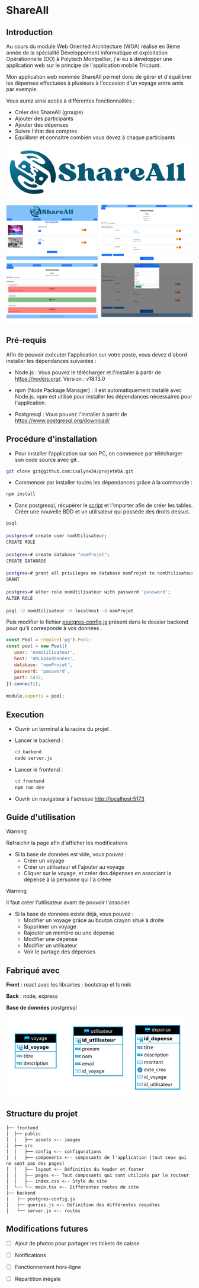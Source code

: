 # ShareAll

## Introduction

Au cours du module Web Oriented Architecture (WOA) réalisé en 3ème année de la spécialité Développement informatique et exploitation Opérationnelle (DO) à Polytech Montpellier, j'ai eu à développer une application web sur le principe de l'application mobile Tricount.

Mon application web nommée ShareAll permet donc de gérer et d'équilibrer les dépenses effectuées à plusieurs à l'occasion d'un voyage entre amis par exemple.

Vous aurez ainsi accès à différentes fonctionnalités :

-  Créer des ShareAll (groupe)
-  Ajouter des participants
-  Ajouter des dépenses
-  Suivre l'état des comptes
-  Équilibrer et connaitre combien vous devez à chaque participants

![Alt text](image-1.png)
![Alt text](assemblage.png)


## Pré-requis

Afin de pouvoir exécuter l'application sur votre poste, vous devez d'abord installer les dépendances suivantes :

-  Node.js : Vous pouvez le télécharger et l'installer à partir de https://nodejs.org/. Version : v18.13.0

-  npm (Node Package Manager) : Il est automatiquement installé avec Node.js. npm est utilisé pour installer les dépendances nécessaires pour l'application.

-  Postgresql : Vous pouvez l'installer à partir de https://www.postgresql.org/download/

## Procédure d'installation

- Pour installer l’application sur son PC, on commence par télécharger son code source avec git .
```bash
git clone git@github.com:isalyne34/projetWOA.git
```
-  Commencer par installer toutes les dépendances grâce à la commande :

```bash
npm install
```

-  Dans postgresql, récupérer le [script](/home/isalyne-llinares-rames/Documents/S5/dev/shareall/creation_bd.txt) et l'importer afin de créer les tables. Créer une nouvelle BDD et un utilisateur qui possède des droits dessus.

``` bash
psql

postgres=# create user nomUtilisateur;
CREATE ROLE

postgres=# create database "nomProjet";
CREATE DATABASE

postgres=# grant all privileges on database nomProjet to nomUtilisateur;
GRANT

postgres=# alter role nomUtilisateur with password 'password';
ALTER ROLE

psql -U nomUtilisateur -h localhost -d nomProjet
```

Puis modifier le fichier [postgres-config.js](https://github.com/isalyne34/projetWOA/blob/main/backend/postgres-config.js) présent dans le dossier backend pour qu'il corresponde à vos données .

```js
const Pool = require('pg').Pool;
const pool = new Pool({
   user: 'nomUtilisateur',
   host: 'URLbasedonnées',
   database: 'nomProjet',
   password: 'password',
   port: 5432,
}).connect();

module.exports = pool;
```

## Execution

-  Ouvrir un terminal à la racine du projet .

-  Lancer le backend :

   ```bash
   cd backend
   node server.js
   ```

-  Lancer le frontend :

   ```bash
   cd frontend
   npm run dev
   ```

-  Ouvrir un navigateur à l'adresse [http://localhost:5173](http://localhost:5173)

## Guide d'utilisation

> [!WARNING]
> Rafraichir la page afin d'afficher les modifications 

- Si la base de données est vide, vous pouvez :
    -  Créer un voyage 
    -  Créer un utilisateur et l'ajouter au voyage
    -  Cliquer sur le voyage, et créer des dépenses en associant la dépense à la personne qui l'a créée 

> [!WARNING]
> Il faut créer l'utilisateur avant de pouvoir l'associer

- Si la base de données existe déjà, vous pouvez :
    - Modifier un voyage grâce au bouton crayon situé à droite
    - Supprimer un voyage
    - Rajouter un  membre ou une dépense 
    - Modifier une dépense
    - Modifier un utilisateur 
    - Voir le partage des dépenses 

## Fabriqué avec

**Front** : react avec les librairies : bootstrap et formik

**Back** : node, express

**Base de données** postgresql

![Alt text](image.png)


## Structure du projet

```
├── frontend
│  ├── public
│  |   ├── assets <-- images
│  ├── src
│  │   ├── config <-- configurations
│  │   ├── components <-- composants de l'application (tout ceux qui ne sont pas des pages)
│  │   ├── layout <-- Définition du header et footer
│  │   ├── pages <-- Tout composants qui sont utilisés par le routeur
│  │   ├── index.css <-- Style du site
│  └── └── main.tsx <-- Différentes routes du site
├── backend
|   ├── postgres-config.js
│   ├── queries.js <-- Définition des différentes requêtes
│   └── server.js <-- routes

```


## Modifications futures

- [ ]  Ajout de photos pour partager les tickets de caisse

- [ ]  Notifications

- [ ]  Fonctionnement hors-ligne

- [ ]  Répartition inégale
